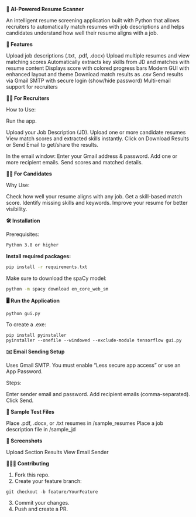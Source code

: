 **💼 AI-Powered Resume Scanner**

An intelligent resume screening application built with Python that allows recruiters to automatically match resumes with job descriptions and helps candidates understand how well their resume aligns with a job.

**🚀 Features**

  Upload job descriptions (.txt, .pdf, .docx)
  Upload multiple resumes and view matching scores
  Automatically extracts key skills from JD and matches with resume content
  Displays score with colored progress bars
  Modern GUI with enhanced layout and theme
  Download match results as .csv
  Send results via Gmail SMTP with secure login (show/hide password)
  Multi-email support for recruiters

**👨‍💼 For Recruiters**

How to Use:

Run the app.

  Upload your Job Description (JD).
  Upload one or more candidate resumes
  View match scores and extracted skills instantly.
  Click on Download Results or Send Email to get/share the results.

In the email window:
  Enter your Gmail address & password.
  Add one or more recipient emails.
  Send scores and matched details.

**🧑‍💻 For Candidates**

Why Use:

  Check how well your resume aligns with any job.
  Get a skill-based match score.
  Identify missing skills and keywords.
  Improve your resume for better visibility.

**🛠️ Installation**

Prerequisites:

```bash
Python 3.8 or higher
```
**Install required packages:**

```bash
pip install -r requirements.txt
```
Make sure to download the spaCy model:
```bash
python -m spacy download en_core_web_sm
```
**🖥️ Run the Application**

```
python gui.py
```
To create a .exe:
```
pip install pyinstaller
pyinstaller --onefile --windowed --exclude-module tensorflow gui.py
```
**✉️ Email Sending Setup**

Uses Gmail SMTP. You must enable “Less secure app access” or use an App Password.

Steps:

  Enter sender email and password.
  Add recipient emails (comma-separated).
  Click Send.

**🧪 Sample Test Files**

  Place .pdf, .docx, or .txt resumes in /sample_resumes
  Place a job description file in /sample_jd

**🎨 Screenshots**

  Upload Section	Results View	Email Sender

**🧑‍🤝‍🧑 Contributing**

  1. Fork this repo.
  2. Create your feature branch:
```
git checkout -b feature/YourFeature
```
  3. Commit your changes.
  4. Push and create a PR.

